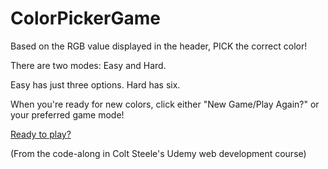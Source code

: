 # ColorPickerGame
<p>Based on the RGB value displayed in the header, PICK the correct color!</p>
<p>There are two modes: Easy and Hard.</p>
<p>Easy has just three options. Hard has six.</p>
<p>When you're ready for new colors, click either "New Game/Play Again?" or your preferred game mode!</p>

<p><a href=ColorPickerGame/ColorGame.html">Ready to play?</a></p>

(From the code-along in Colt Steele's Udemy web development course)
